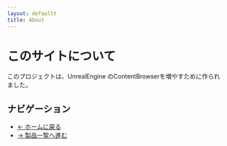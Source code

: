 ```yaml
---
layout: defaultt
title: About
---
```

# このサイトについて

このプロジェクトは、UnrealEngine のContentBrowserを増やすために作られました。

## ナビゲーション

- [← ホームに戻る](index.md)
- [→ 製品一覧へ進む](products/index.md)
